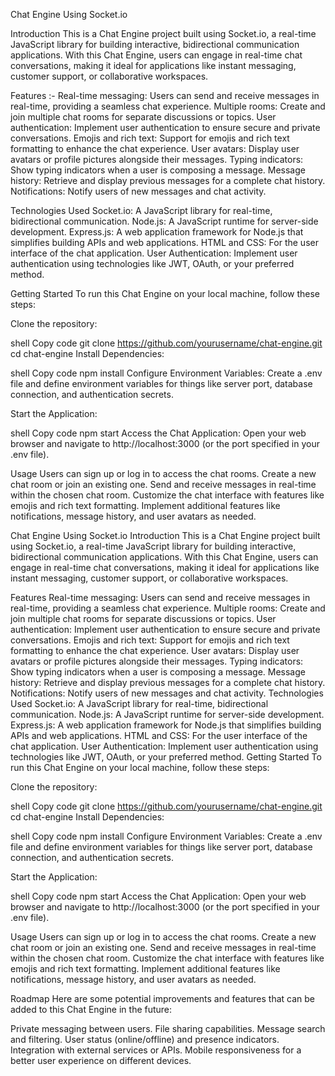 Chat Engine Using Socket.io

Introduction
This is a Chat Engine project built using Socket.io, 
a real-time JavaScript library for building interactive, 
bidirectional communication applications. With this Chat Engine,
users can engage in real-time chat conversations, 
making it ideal for applications like instant messaging, 
customer support, or collaborative workspaces.

Features :-
Real-time messaging: Users can send and receive messages in real-time, providing a seamless chat experience.
Multiple rooms: Create and join multiple chat rooms for separate discussions or topics.
User authentication: Implement user authentication to ensure secure and private conversations.
Emojis and rich text: Support for emojis and rich text formatting to enhance the chat experience.
User avatars: Display user avatars or profile pictures alongside their messages.
Typing indicators: Show typing indicators when a user is composing a message.
Message history: Retrieve and display previous messages for a complete chat history.
Notifications: Notify users of new messages and chat activity.

Technologies Used
Socket.io: A JavaScript library for real-time, bidirectional communication.
Node.js: A JavaScript runtime for server-side development.
Express.js: A web application framework for Node.js that simplifies building APIs and web applications.
HTML and CSS: For the user interface of the chat application.
User Authentication: Implement user authentication using technologies like JWT, OAuth, or your preferred method.


Getting Started
To run this Chat Engine on your local machine, follow these steps:

Clone the repository:

shell
Copy code
git clone https://github.com/yourusername/chat-engine.git
cd chat-engine
Install Dependencies:

shell
Copy code
npm install
Configure Environment Variables:
Create a .env file and define environment variables for things like server port, database connection, and authentication secrets.

Start the Application:

shell
Copy code
npm start
Access the Chat Application:
Open your web browser and navigate to http://localhost:3000 (or the port specified in your .env file).


Usage
Users can sign up or log in to access the chat rooms.
Create a new chat room or join an existing one.
Send and receive messages in real-time within the chosen chat room.
Customize the chat interface with features like emojis and rich text formatting.
Implement additional features like notifications, message history, and user avatars as needed.


Chat Engine Using Socket.io
Introduction
This is a Chat Engine project built using Socket.io, a real-time JavaScript library for building interactive, bidirectional communication applications. With this Chat Engine, users can engage in real-time chat conversations, making it ideal for applications like instant messaging, customer support, or collaborative workspaces.

Features
Real-time messaging: Users can send and receive messages in real-time, providing a seamless chat experience.
Multiple rooms: Create and join multiple chat rooms for separate discussions or topics.
User authentication: Implement user authentication to ensure secure and private conversations.
Emojis and rich text: Support for emojis and rich text formatting to enhance the chat experience.
User avatars: Display user avatars or profile pictures alongside their messages.
Typing indicators: Show typing indicators when a user is composing a message.
Message history: Retrieve and display previous messages for a complete chat history.
Notifications: Notify users of new messages and chat activity.
Technologies Used
Socket.io: A JavaScript library for real-time, bidirectional communication.
Node.js: A JavaScript runtime for server-side development.
Express.js: A web application framework for Node.js that simplifies building APIs and web applications.
HTML and CSS: For the user interface of the chat application.
User Authentication: Implement user authentication using technologies like JWT, OAuth, or your preferred method.
Getting Started
To run this Chat Engine on your local machine, follow these steps:

Clone the repository:

shell
Copy code
git clone https://github.com/yourusername/chat-engine.git
cd chat-engine
Install Dependencies:

shell
Copy code
npm install
Configure Environment Variables:
Create a .env file and define environment variables for things like server port, database connection, and authentication secrets.

Start the Application:

shell
Copy code
npm start
Access the Chat Application:
Open your web browser and navigate to http://localhost:3000 (or the port specified in your .env file).

Usage
Users can sign up or log in to access the chat rooms.
Create a new chat room or join an existing one.
Send and receive messages in real-time within the chosen chat room.
Customize the chat interface with features like emojis and rich text formatting.
Implement additional features like notifications, message history, and user avatars as needed.


Roadmap
Here are some potential improvements and features that can be added to this Chat Engine in the future:

Private messaging between users.
File sharing capabilities.
Message search and filtering.
User status (online/offline) and presence indicators.
Integration with external services or APIs.
Mobile responsiveness for a better user experience on different devices.




















